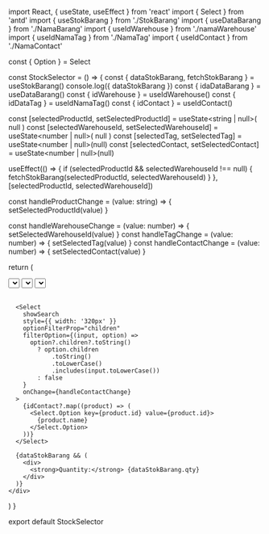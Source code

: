 import React, { useState, useEffect } from 'react'
import { Select } from 'antd'
import { useStokBarang } from './StokBarang'
import { useDataBarang } from './NamaBarang'
import { useIdWarehouse } from './namaWarehouse'
import { useIdNamaTag } from './NamaTag'
import { useIdContact } from './NamaContact'

const { Option } = Select

const StockSelector = () => {
const { dataStokBarang, fetchStokBarang } = useStokBarang()
console.log({ dataStokBarang })
const { idaDataBarang } = useDataBarang()
const { idWarehouse } = useIdWarehouse()
const { idDataTag } = useIdNamaTag()
const { idContact } = useIdContact()

const [selectedProductId, setSelectedProductId] = useState<string | null>(
null
)
const [selectedWarehouseId, setSelectedWarehouseId] = useState<number | null>(
null
)
const [selectedTag, setSelectedTag] = useState<number | null>(null)
const [selectedContact, setSelectedContact] = useState<number | null>(null)

useEffect(() => {
if (selectedProductId && selectedWarehouseId !== null) {
fetchStokBarang(selectedProductId, selectedWarehouseId)
}
}, [selectedProductId, selectedWarehouseId])

const handleProductChange = (value: string) => {
setSelectedProductId(value)
}

const handleWarehouseChange = (value: number) => {
setSelectedWarehouseId(value)
}
const handleTagChange = (value: number) => {
setSelectedTag(value)
}
const handleContactChange = (value: number) => {
setSelectedContact(value)
}

return (

<div>
<Select
showSearch
style={{ width: '320px' }}
optionFilterProp="children"
filterOption={(input, option) =>
option?.children?.toString()
? option.children
.toString()
.toLowerCase()
.includes(input.toLowerCase())
: false
}
onChange={handleProductChange} >
{idaDataBarang?.map((product) => (
<Select.Option key={product.id} value={product.id}>
{product.name}
</Select.Option>
))}
</Select>
<Select
showSearch
style={{ width: '320px' }}
optionFilterProp="children"
filterOption={(input, option) =>
option?.children?.toString()
? option.children
.toString()
.toLowerCase()
.includes(input.toLowerCase())
: false
}
onChange={handleWarehouseChange} >
{idWarehouse?.map((product) => (
<Select.Option key={product.id} value={product.id}>
{product.name}
</Select.Option>
))}
</Select>
<Select
showSearch
style={{ width: '320px' }}
optionFilterProp="children"
filterOption={(input, option) =>
option?.children?.toString()
? option.children
.toString()
.toLowerCase()
.includes(input.toLowerCase())
: false
}
onChange={handleTagChange} >
{idDataTag?.map((product) => (
<Select.Option key={product.id} value={product.id}>
{product.name}
</Select.Option>
))}
</Select>
<br />
<br />

      <Select
        showSearch
        style={{ width: '320px' }}
        optionFilterProp="children"
        filterOption={(input, option) =>
          option?.children?.toString()
            ? option.children
                .toString()
                .toLowerCase()
                .includes(input.toLowerCase())
            : false
        }
        onChange={handleContactChange}
      >
        {idContact?.map((product) => (
          <Select.Option key={product.id} value={product.id}>
            {product.name}
          </Select.Option>
        ))}
      </Select>

      {dataStokBarang && (
        <div>
          <strong>Quantity:</strong> {dataStokBarang.qty}
        </div>
      )}
    </div>

)
}

export default StockSelector
